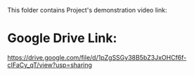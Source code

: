 This folder contains Project's demonstration video link:

# Google Drive Link:
https://drive.google.com/file/d/1pZgSSGy38B5bZ3JxOHCf6f-cIFaCy_qT/view?usp=sharing
